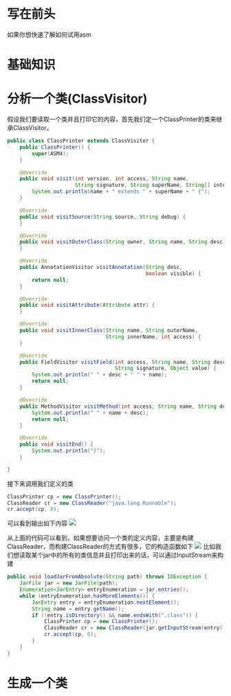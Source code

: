 # 写在前头
如果你想快速了解如何试用asm
# 基础知识


# 分析一个类(ClassVisitor)
假设我们要读取一个类并且打印它的内容，首先我们定一个ClassPrinter的类来继承ClassVisitor。
```java
public class ClassPrinter extends ClassVisitor {
    public ClassPrinter() {
        super(ASM4);
    }

    @Override
    public void visit(int version, int access, String name,
                      String signature, String superName, String[] interfaces) {
        System.out.println(name + " extends " + superName + " {");
    }

    @Override
    public void visitSource(String source, String debug) {
    }

    @Override
    public void visitOuterClass(String owner, String name, String desc) {
    }

    @Override
    public AnnotationVisitor visitAnnotation(String desc,
                                             boolean visible) {
        return null;
    }

    @Override
    public void visitAttribute(Attribute attr) {
    }

    @Override
    public void visitInnerClass(String name, String outerName,
                                String innerName, int access) {
    }

    @Override
    public FieldVisitor visitField(int access, String name, String desc,
                                   String signature, Object value) {
        System.out.println(" " + desc + " " + name);
        return null;
    }

    @Override
    public MethodVisitor visitMethod(int access, String name, String desc, String signature, String[] exceptions) {
        System.out.println(" " + name + desc);
        return null;
    }

    @Override
    public void visitEnd() {
        System.out.println("}");
    }

}
```
接下来调用我们定义的类
```java
ClassPrinter cp = new ClassPrinter();
ClassReader cr = new ClassReader("java.lang.Runnable");
cr.accept(cp, 0);
```

可以看到输出如下内容
![](https://oscimg.oschina.net/oscnet/up-bab041dbbeda3356cfb09db3221928db9ae.png)

从上面的代码可以看到，如果想要访问一个类的定义内容，主要是构建ClassReader，而构建ClassReader的方式有很多，它的构造函数如下
![](https://oscimg.oschina.net/oscnet/up-e95344060ebc553e6f2db3c2b01413485af.png)
比如我们想读取某个jar中的所有的类信息并且打印出来的话，可以通过InputStream来构建
```java
public void loadJarFromAbsolute(String path) throws IOException {
    JarFile jar = new JarFile(path);
    Enumeration<JarEntry> entryEnumeration = jar.entries();
    while (entryEnumeration.hasMoreElements()) {
        JarEntry entry = entryEnumeration.nextElement();
        String name = entry.getName();
        if (!entry.isDirectory() && name.endsWith(".class")) {
            ClassPrinter cp = new ClassPrinter();
            ClassReader cr = new ClassReader(jar.getInputStream(entry));
            cr.accept(cp, 0);
        }
    }
}
```


# 生成一个类